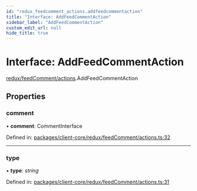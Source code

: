 ```yaml
---
id: "redux_feedcomment_actions.addfeedcommentaction"
title: "Interface: AddFeedCommentAction"
sidebar_label: "AddFeedCommentAction"
custom_edit_url: null
hide_title: true
---
```


# Interface: AddFeedCommentAction

[redux/feedComment/actions](../modules/redux_feedcomment_actions.md).AddFeedCommentAction

## Properties

### comment

• **comment**: CommentInterface

Defined in: [packages/client-core/redux/feedComment/actions.ts:32](https://github.com/xr3ngine/xr3ngine/blob/66a84a950/packages/client-core/redux/feedComment/actions.ts#L32)

___

### type

• **type**: *string*

Defined in: [packages/client-core/redux/feedComment/actions.ts:31](https://github.com/xr3ngine/xr3ngine/blob/66a84a950/packages/client-core/redux/feedComment/actions.ts#L31)

